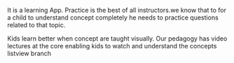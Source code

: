 It is a learning App.
Practice is the best of all instructors.we know that to for a child to understand concept completely he needs to practice questions related to that topic.

Kids learn better when concept are taught visually. Our pedagogy has video lectures at the core enabling kids to watch and understand the concepts
listview branch
